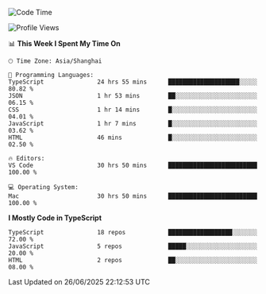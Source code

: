 <!--START_SECTION:waka-->
![Code Time](http://img.shields.io/badge/Code%20Time-7%2C877%20hrs%208%20mins-blue)

![Profile Views](http://img.shields.io/badge/Profile%20Views-1-blue)

📊 **This Week I Spent My Time On** 

```text
🕑︎ Time Zone: Asia/Shanghai

💬 Programming Languages: 
TypeScript               24 hrs 55 mins      ████████████████████░░░░░   80.82 % 
JSON                     1 hr 53 mins        ██░░░░░░░░░░░░░░░░░░░░░░░   06.15 % 
CSS                      1 hr 14 mins        █░░░░░░░░░░░░░░░░░░░░░░░░   04.01 % 
JavaScript               1 hr 7 mins         █░░░░░░░░░░░░░░░░░░░░░░░░   03.62 % 
HTML                     46 mins             █░░░░░░░░░░░░░░░░░░░░░░░░   02.50 % 

🔥 Editors: 
VS Code                  30 hrs 50 mins      █████████████████████████   100.00 % 

💻 Operating System: 
Mac                      30 hrs 50 mins      █████████████████████████   100.00 % 
```

**I Mostly Code in TypeScript** 

```text
TypeScript               18 repos            ██████████████████░░░░░░░   72.00 % 
JavaScript               5 repos             █████░░░░░░░░░░░░░░░░░░░░   20.00 % 
HTML                     2 repos             ██░░░░░░░░░░░░░░░░░░░░░░░   08.00 % 
```




 Last Updated on 26/06/2025 22:12:53 UTC
<!--END_SECTION:waka-->
